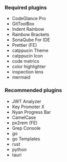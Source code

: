 ### Required plugins
- CodeGlance Pro
- GitToolBox
- Indent Rainbow
- Rainbow Brackets
- SonaQube For IDE
- Prettier (FE)
- catppucin Theme
- catppucin Icon
- code metrics
- color highlighter
- inspection lens
- mermaid

### Recommended plugins
- JWT Analyzer
- Key Promoter X
- Nyan Progress Bar
- CamelCase
- px2rem (FE)
- Grep Console
- go
- go Templates
- rust
- python
- tauri